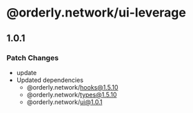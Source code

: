 # @orderly.network/ui-leverage

## 1.0.1

### Patch Changes

- update
- Updated dependencies
  - @orderly.network/hooks@1.5.10
  - @orderly.network/types@1.5.10
  - @orderly.network/ui@1.0.1
